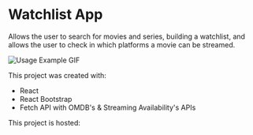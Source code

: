# Watchlist App

Allows the user to search for movies and series, building a watchlist, and allows the user to check in which platforms a movie can be streamed.

![Usage Example GIF](img/example.gif)

This project was created with: 
* React 
* React Bootstrap
* Fetch API with OMDB's & Streaming Availability's APIs

This project is hosted:

